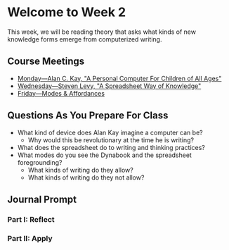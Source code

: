 # Welcome to Week 2

This week, we will be reading theory that asks what kinds of new knowledge forms emerge from computerized writing.

## Course Meetings

* [Monday—Alan C. Kay, "A Personal Computer For Children of All Ages"](day04.md)
* [Wednesday—Steven Levy, "A Spreadsheet Way of Knowledge"](day05.md)
* [Friday—Modes & Affordances](day06.md)

## Questions As You Prepare For Class

* What kind of device does Alan Kay imagine a computer can be?
	* Why would this be revolutionary at the time he is writing?
* What does the spreadsheet do to writing and thinking practices?
* What modes do you see the Dynabook and the spreadsheet foregrounding?
	* What kinds of writing do they allow?
	* What kinds of writing do they not allow?
	
## Journal Prompt

### Part I: Reflect

### Part II: Apply